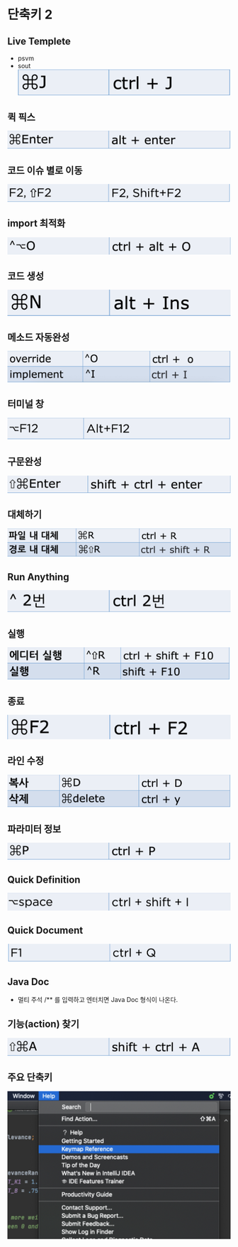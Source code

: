 # 단축키 2

## Live Templete

- psvm
- sout
  <img src="./imgs/command1.png" />

## 퀵 픽스

<img src="./imgs/command2.png" />

## 코드 이슈 별로 이동

<img src="./imgs/command3.png" />

## import 최적화

<img src="./imgs/command4.png" />

## 코드 생성

<img src="./imgs/command5.png" />

## 메소드 자동완성

<img src="./imgs/command6.png" />

## 터미널 창

<img src="./imgs/command7.png" />

## 구문완성

<img src="./imgs/command8.png" />

## 대체하기

<img src="./imgs/command9.png" />

## Run Anything

<img src="./imgs/command10.png" />

## 실행

<img src="./imgs/command11.png" />

## 종료

<img src="./imgs/command12.png" />

## 라인 수정

<img src="./imgs/command13.png" />

## 파라미터 정보

<img src="./imgs/command14.png" />

## Quick Definition

<img src="./imgs/command15.png" />

## Quick Document

<img src="./imgs/command16.png" />

## Java Doc

- 멀티 주석 /\*\* 를 입력하고 엔터치면 Java Doc 형식이 나온다.

## 기능(action) 찾기

<img src="./imgs/command17.png" />

## 주요 단축키

<img src="./imgs/command18.png" />
